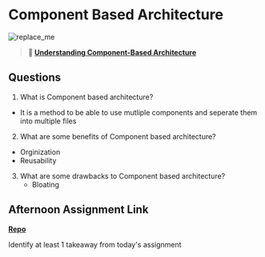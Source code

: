 # Component Based Architecture

![replace_me](https://codeworks.blob.core.windows.net/public/assets/img/illustrations/placeholder.svg)

> **📖 [Understanding Component-Based Architecture](https://codeworksacademy.com/fs-student-guide/resources/wk6/01-Component-Based-Architecture)**

## Questions

1. What is Component based architecture?
-   It is a method to be able to use mutliple components and seperate them into multiple files

2. What are some benefits of Component based architecture?
-   Orginization
-   Reusability

3. What are some drawbacks to Component based architecture?
    - Bloating

## Afternoon Assignment Link

**[Repo](https://github.com/HardlySalty/https://github.com/HardlySalty/W6-D1-LAB)**

Identify at least 1 takeaway from today's assignment

